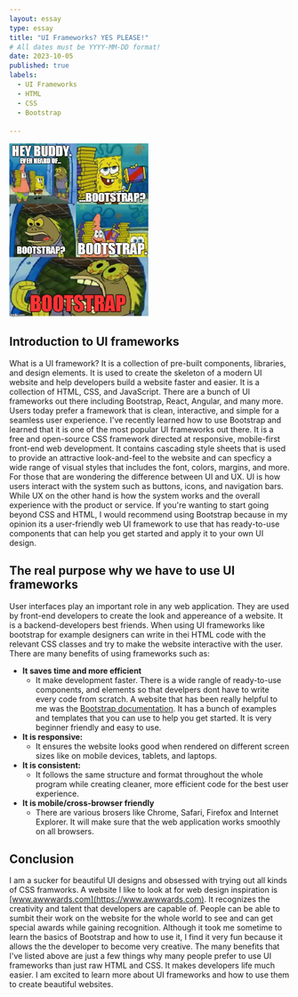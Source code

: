 ```yaml
---
layout: essay
type: essay
title: "UI Frameworks? YES PLEASE!"
# All dates must be YYYY-MM-DD format!
date: 2023-10-05
published: true
labels:
  - UI Frameworks
  - HTML
  - CSS
  - Bootstrap

---
```


<img width="250px" class="rounded float-start pe-4" src="../img/bootstrap.jpeg"  alt=""> 

## Introduction to UI frameworks
What is a UI framework? It is a collection of pre-built components, libraries, and design elements. It is used to create the skeleton of a modern UI website and help developers build a website faster and easier. It is a collection of HTML, CSS, and JavaScript. There are a bunch of UI frameworks out there including Bootstrap, React, Angular, and many more. Users today prefer a framework that is clean, interactive, and simple for a seamless user experience. I've recently learned how to use Bootstrap and learned that it is one of the most popular UI frameworks out there. It is a free and open-source CSS framework directed at responsive, mobile-first front-end web development. It contains cascading style sheets that is used to provide an attractive look-and-feel to the website and can specficy a wide range of visual styles that includes the font, colors, margins, and more. For those that are wondering the difference between UI and UX. UI is how users interact with the system such as buttons, icons, and navigation bars. While UX on the other hand is how the system works and the overall experience with the product or service. If you're wanting to start going beyond CSS and HTML, I would recommend using Bootstrap because in my opinion its a user-friendly web UI framework to use that has ready-to-use components that can help you get started and apply it to your own UI design. 

## The real purpose why we have to use UI frameworks


User interfaces play an important role in any web application. They are used by front-end developers to create the look and appereance of a  website. It is a backend-developers best friends. When using UI frameworks like bootstrap for example designers can write in thei HTML code with the relevant CSS classes and try to make the website interactive with the user. There are many benefits of using frameworks such as:
- <strong>It saves time and more efficient</strong>
  - It make development faster. There is a wide rangle of ready-to-use components, and elements so that develpers dont have to write every code from scratch. A website that has been really helpful to me was the [Bootstrap documentation](https://getbootstrap.com/docs/5.0/getting-started/introduction/). It has a bunch of examples and templates that you can use to help you get started. It is very beginner friendly and easy to use.
- <strong>It is responsive:</strong>
  - It ensures the website looks good when rendered on different screen sizes like on mobile devices, tablets, and laptops.
- <strong>It is consistent:</strong> 
  - It follows the same structure and format throughout the whole program while creating cleaner, more efficient code for the best user experience.
- <strong>It is mobile/cross-browser friendly</strong>
  - There are various brosers like Chrome, Safari, Firefox and Internet Explorer. It will make sure that the web application works smoothly on all browsers.

## Conclusion
I am a sucker for beautiful UI designs and obsessed with trying out all kinds of CSS framworks. A website I like to look at for web design inspiration is [www.awwwards.com](https://www.awwwards.com). It recognizes the creativity and talent that developers are capable of. People can be able to sumbit their work on the website for the whole world to see and can get special awards while gaining recognition. Although it took me sometime to learn the basics of Bootstrap and how to use it, I find it very fun because it allows the the developer to become very creative. The many benefits that I've listed above are just a few things why many people prefer to use UI frameworks than just raw HTML and CSS. It makes developers life much easier. I am excited to learn more about UI frameworks and how to use them to create beautiful websites.